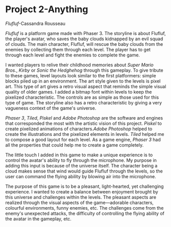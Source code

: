 # Project 2-Anything

_Flufluf_-Cassandra Rousseau

_Flufluf_ is a platform game made with Phaser 3. The storyline is about Flufluf, the player's avatar, who saves the baby clouds kidnapped by an evil squad of clouds. The main character, Flufluf, will rescue the baby clouds from the enemies by collecting them through each level. The player has to get through each level and fight the enemies to complete the game.

I wanted players to relive their childhood memories about _Super Mario Bros._, _Kirby_ or _Sonic the Hedghehog_ through this gameplay. To give tribute to these games, level layouts look similar to the first platformers: simple blocks piled up in an environment. The art style given to the levels is pixel art. This type of art gives a retro visual aspect that reminds the simple visual quality of older games. I added a bitmap font within levels to keep the pixelized characteristic. The controls are as simple as those used for this type of game. The storyline also has a retro characteristic by giving a very vagueness context of the game's universe.

_Phaser 3_, _Tiled_, _Piskel_ and _Adobe Photoshop_ are the software and engines that corresponded the most with the artistic vision of this project. _Piskel_ to create pixelized animations of characters._Adobe Photoshop_ helped to create the illustrations and the pixelized elements in levels. _Tiled_ helped me to compose a good layout for each level. As a game engine, _Phaser 3_ had all the properties that could help me to create a game completely.

The little touch I added in this game to make a unique experience is to control the avatar's ability to fly through the microphone. My purpose in adding this input is because of the universe itself. The character being a cloud makes sense that wind would guide Flufluf through the levels, so the user can command the flying ability by blowing air into the microphone.

The purpose of this game is to be a pleasant, light-hearted, yet challenging experience. I wanted to create a balance between enjoyment brought by this universe and challenges within the levels. The pleasant aspects are realized through the visual aspects of the game—adorable characters, colourful environments, funny enemies, etc. The challenges come from the enemy's unexpected attacks, the difficulty of controlling the flying ability of the avatar in the gameplay, etc.
